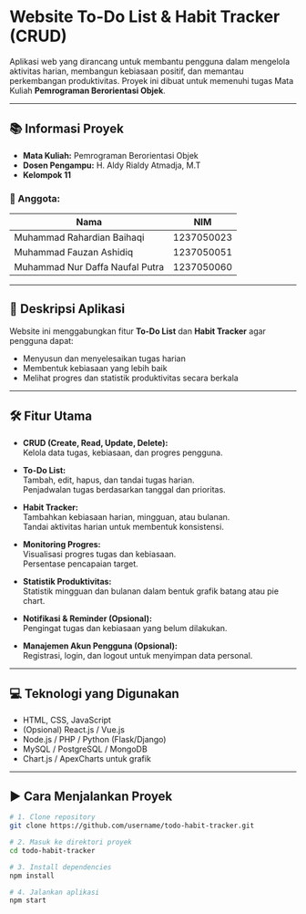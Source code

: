 # Website To-Do List & Habit Tracker (CRUD)

Aplikasi web yang dirancang untuk membantu pengguna dalam mengelola aktivitas harian, membangun kebiasaan positif, dan memantau perkembangan produktivitas. Proyek ini dibuat untuk memenuhi tugas Mata Kuliah **Pemrograman Berorientasi Objek**.

---

## 📚 Informasi Proyek

- **Mata Kuliah:** Pemrograman Berorientasi Objek  
- **Dosen Pengampu:** H. Aldy Rialdy Atmadja, M.T  
- **Kelompok 11**

### 👥 Anggota:

| Nama                              | NIM          |
|-----------------------------------|--------------|
| Muhammad Rahardian Baihaqi        | 1237050023   |
| Muhammad Fauzan Ashidiq           | 1237050051   |
| Muhammad Nur Daffa Naufal Putra   | 1237050060   |

---

## 📌 Deskripsi Aplikasi

Website ini menggabungkan fitur **To-Do List** dan **Habit Tracker** agar pengguna dapat:
- Menyusun dan menyelesaikan tugas harian
- Membentuk kebiasaan yang lebih baik
- Melihat progres dan statistik produktivitas secara berkala

---

## 🛠️ Fitur Utama

- **CRUD (Create, Read, Update, Delete):**  
  Kelola data tugas, kebiasaan, dan progres pengguna.

- **To-Do List:**  
  Tambah, edit, hapus, dan tandai tugas harian.  
  Penjadwalan tugas berdasarkan tanggal dan prioritas.

- **Habit Tracker:**  
  Tambahkan kebiasaan harian, mingguan, atau bulanan.  
  Tandai aktivitas harian untuk membentuk konsistensi.

- **Monitoring Progres:**  
  Visualisasi progres tugas dan kebiasaan.  
  Persentase pencapaian target.

- **Statistik Produktivitas:**  
  Statistik mingguan dan bulanan dalam bentuk grafik batang atau pie chart.

- **Notifikasi & Reminder (Opsional):**  
  Pengingat tugas dan kebiasaan yang belum dilakukan.

- **Manajemen Akun Pengguna (Opsional):**  
  Registrasi, login, dan logout untuk menyimpan data personal.

---

## 💻 Teknologi yang Digunakan

- HTML, CSS, JavaScript  
- (Opsional) React.js / Vue.js  
- Node.js / PHP / Python (Flask/Django)  
- MySQL / PostgreSQL / MongoDB  
- Chart.js / ApexCharts untuk grafik

---

## ▶️ Cara Menjalankan Proyek

```bash
# 1. Clone repository
git clone https://github.com/username/todo-habit-tracker.git

# 2. Masuk ke direktori proyek
cd todo-habit-tracker

# 3. Install dependencies
npm install

# 4. Jalankan aplikasi
npm start
